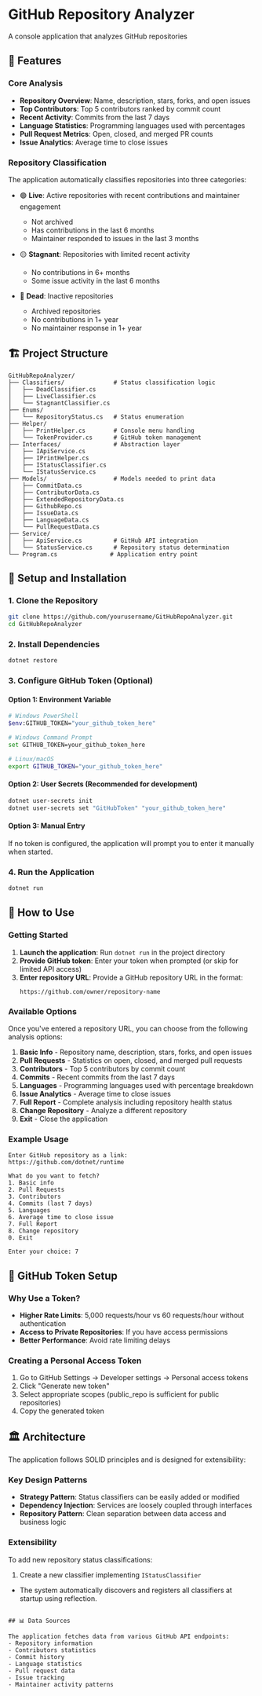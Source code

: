 # GitHub Repository Analyzer

A console application that analyzes GitHub repositories

## 🚀 Features

### Core Analysis
- **Repository Overview**: Name, description, stars, forks, and open issues
- **Top Contributors**: Top 5 contributors ranked by commit count
- **Recent Activity**: Commits from the last 7 days
- **Language Statistics**: Programming languages used with percentages
- **Pull Request Metrics**: Open, closed, and merged PR counts
- **Issue Analytics**: Average time to close issues

### Repository Classification
The application automatically classifies repositories into three categories:

- 🟢 **Live**: Active repositories with recent contributions and maintainer engagement
  - Not archived
  - Has contributions in the last 6 months
  - Maintainer responded to issues in the last 3 months

- 🟡 **Stagnant**: Repositories with limited recent activity
  - No contributions in 6+ months
  - Some issue activity in the last 6 months

- 🔴 **Dead**: Inactive repositories
  - Archived repositories
  - No contributions in 1+ year
  - No maintainer response in 1+ year

## 🏗️ Project Structure

```
GitHubRepoAnalyzer/
├── Classifiers/              # Status classification logic
│   ├── DeadClassifier.cs
│   ├── LiveClassifier.cs
│   └── StagnantClassifier.cs
├── Enums/
│   └── RepositoryStatus.cs   # Status enumeration
├── Helper/
│   ├── PrintHelper.cs        # Console menu handling
│   └── TokenProvider.cs      # GitHub token management
├── Interfaces/               # Abstraction layer
│   ├── IApiService.cs
│   ├── IPrintHelper.cs
│   ├── IStatusClassifier.cs
│   └── IStatusService.cs
├── Models/                   # Models needed to print data
│   ├── CommitData.cs
│   ├── ContributorData.cs
│   ├── ExtendedRepositoryData.cs
│   ├── GithubRepo.cs
│   ├── IssueData.cs
│   ├── LanguageData.cs
│   └── PullRequestData.cs   
├── Service/
│   ├── ApiService.cs         # GitHub API integration
│   └── StatusService.cs      # Repository status determination
└── Program.cs               # Application entry point
```

## 🔧 Setup and Installation

### 1. Clone the Repository
```bash
git clone https://github.com/yourusername/GitHubRepoAnalyzer.git
cd GitHubRepoAnalyzer
```

### 2. Install Dependencies
```bash
dotnet restore
```

### 3. Configure GitHub Token (Optional)

#### Option 1: Environment Variable
```bash
# Windows PowerShell
$env:GITHUB_TOKEN="your_github_token_here"

# Windows Command Prompt
set GITHUB_TOKEN=your_github_token_here

# Linux/macOS
export GITHUB_TOKEN="your_github_token_here"
```

#### Option 2: User Secrets (Recommended for development)
```bash
dotnet user-secrets init
dotnet user-secrets set "GitHubToken" "your_github_token_here"
```

#### Option 3: Manual Entry
If no token is configured, the application will prompt you to enter it manually when started.

### 4. Run the Application
```bash
dotnet run
```

## 🎯 How to Use

### Getting Started
1. **Launch the application**: Run `dotnet run` in the project directory
2. **Provide GitHub token**: Enter your token when prompted (or skip for limited API access)
3. **Enter repository URL**: Provide a GitHub repository URL in the format:
   ```
   https://github.com/owner/repository-name
   ```

### Available Options
Once you've entered a repository URL, you can choose from the following analysis options:

1. **Basic Info** - Repository name, description, stars, forks, and open issues
2. **Pull Requests** - Statistics on open, closed, and merged pull requests
3. **Contributors** - Top 5 contributors by commit count
4. **Commits** - Recent commits from the last 7 days
5. **Languages** - Programming languages used with percentage breakdown
6. **Issue Analytics** - Average time to close issues
7. **Full Report** - Complete analysis including repository health status
8. **Change Repository** - Analyze a different repository
9. **Exit** - Close the application

### Example Usage
```
Enter GitHub repository as a link:
https://github.com/dotnet/runtime

What do you want to fetch?
1. Basic info
2. Pull Requests
3. Contributors
4. Commits (last 7 days)
5. Languages
6. Average time to close issue
7. Full Report
8. Change repository
0. Exit

Enter your choice: 7
```

## 🔑 GitHub Token Setup

### Why Use a Token?
- **Higher Rate Limits**: 5,000 requests/hour vs 60 requests/hour without authentication
- **Access to Private Repositories**: If you have access permissions
- **Better Performance**: Avoid rate limiting delays

### Creating a Personal Access Token
1. Go to GitHub Settings → Developer settings → Personal access tokens
2. Click "Generate new token"
3. Select appropriate scopes (public_repo is sufficient for public repositories)
4. Copy the generated token

## 🏛️ Architecture

The application follows SOLID principles and is designed for extensibility:

### Key Design Patterns
- **Strategy Pattern**: Status classifiers can be easily added or modified
- **Dependency Injection**: Services are loosely coupled through interfaces
- **Repository Pattern**: Clean separation between data access and business logic

### Extensibility
To add new repository status classifications:

1. Create a new classifier implementing `IStatusClassifier`
- The system automatically discovers and registers all classifiers at startup using reflection.


```

## 📊 Data Sources

The application fetches data from various GitHub API endpoints:
- Repository information
- Contributors statistics
- Commit history
- Language statistics
- Pull request data
- Issue tracking
- Maintainer activity patterns
